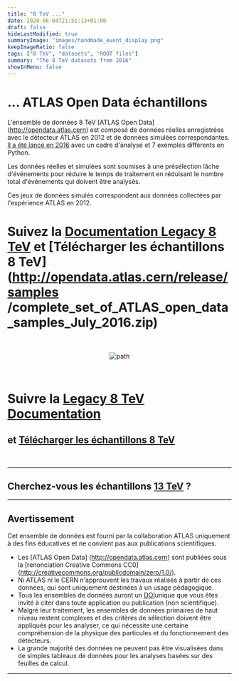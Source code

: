 ```yaml
---
title: "8 TeV ..."
date: 2020-06-04T21:51:13+01:00
draft: false
hideLastModified: true
summaryImage: "images/handmade_event_display.png"
keepImageRatio: false
tags: ["8 TeV", "datasets", "ROOT files"]
summary: "The 8 TeV datasets from 2016"
showInMenu: false
---
```


# **... ATLAS Open Data échantillons**

L'ensemble de données 8 TeV [ATLAS Open Data] (http://opendata.atlas.cern) est composé de données réelles enregistrées avec le détecteur ATLAS en 2012 et de données simulées correspondantes. [Il a été lancé en 2016](https://atlas.cern/updates/atlas-news/explore-lhc-data-new-atlas-educational-platform) avec un cadre d'analyse et 7 exemples différents en Python.

Les données réelles et simulées sont soumises à une présélection lâche d'événements pour réduire le temps de traitement en réduisant le nombre total d'événements qui doivent être analysés.

Ces jeux de données simulés correspondent aux données collectées par l'expérience ATLAS en 2012.
&nbsp;

# Suivez la [Documentation Legacy 8 TeV](http://opendata.atlas.cern/books/current/openatlasdatatools/_book/) et [Télécharger les échantillons 8 TeV](http://opendata.atlas.cern/release/samples /complete_set_of_ATLAS_open_data_samples_July_2016.zip)

&nbsp;

<CENTER>

![path](images/8tev-tree.png)

</CENTER>

&nbsp;

# Suivre la [Legacy 8 TeV Documentation](http://opendata.atlas.cern/books/current/openatlasdatatools/_book/)
## et [Télécharger les échantillons 8 TeV](http://opendata.atlas.cern/release/samples/complete_set_of_ATLAS_open_data_samples_July_2016.zip)

&nbsp;

---

## Cherchez-vous les échantillons [13 TeV](../samples-13tev/) ?

---

## <a name="atlas-disclaimer">Avertissement</a>
Cet ensemble de données est fourni par la collaboration ATLAS uniquement à des fins éducatives et ne convient pas aux publications scientifiques.
* Les [ATLAS Open Data] (http://opendata.atlas.cern) sont publiées sous la [renonciation Creative Commons CC0] (http://creativecommons.org/publicdomain/zero/1.0/).
* Ni ATLAS ni le CERN n'approuvent les travaux réalisés à partir de ces données, qui sont uniquement destinées à un usage pédagogique.
* Tous les ensembles de données auront un [DOI](https://en.wikipedia.org/wiki/Digital_object_identifier) ​​unique que vous êtes invité à citer dans toute application ou publication (non scientifique).
* Malgré leur traitement, les ensembles de données primaires de haut niveau restent complexes et des critères de sélection doivent être appliqués pour les analyser, ce qui nécessite une certaine compréhension de la physique des particules et du fonctionnement des détecteurs.
* La grande majorité des données ne peuvent pas être visualisées dans de simples tableaux de données pour les analyses basées sur des feuilles de calcul.
---
